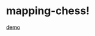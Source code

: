 # mapping-chess!
[demo](https://github.com/user-attachments/assets/a6b041cc-40e0-475c-adcf-2c0e1f377e5e)

